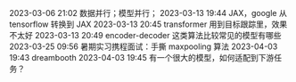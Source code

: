 
2023-03-06 21:02 数据并行；模型并行；
2023-03-13 19:44 JAX，google 从 tensorflow 转换到 JAX
2023-03-13 20:45 transformer 用到目标跟踪里，效果不太好
2023-03-13 20:49 encoder-decoder 这类算法比较常见的模型有哪些
2023-03-25 09:56 暑期实习携程面试：手撕 maxpooling 算法
2023-04-03 19:43 dreambooth
2023-04-03 19:45 有一个很大的模型，如何适配到下游任务？